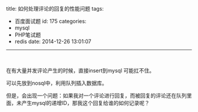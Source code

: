 title: 如何处理评论的回复的性能问题
tags:
  - 百度面试题
id: 175
categories:
  - mysql
  - PHP笔试题
  - redis
date: 2014-12-26 13:01:07
---

&nbsp;

在有大量并发评论产生的时候，直接insert到mysql 可能扛不住。

可以先放到nosql中，利用队列插入数据库。

但是，会出现一个问题：如果我对一个评论进行回复，而被回复的评论还在队列里面，未产生mysql的递增ID，那我这个回复给谁的如何记录呢？